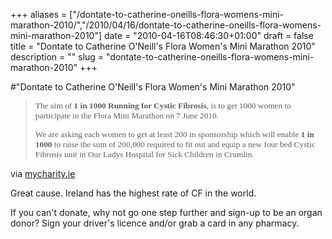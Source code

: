 +++
aliases = ["/dontate-to-catherine-oneills-flora-womens-mini-marathon-2010/","/2010/04/16/dontate-to-catherine-oneills-flora-womens-mini-marathon-2010"]
date = "2010-04-16T08:46:30+01:00"
draft = false
title = "Dontate to Catherine O'Neill's Flora Women's Mini Marathon 2010"
description = ""
slug = "dontate-to-catherine-oneills-flora-womens-mini-marathon-2010"
+++

#"Dontate to Catherine O'Neill's Flora Women's Mini Marathon 2010"


 <div class="posterous_bookmarklet_entry">
 <blockquote class="posterous_long_quote"><p><span style="font-family: Verdana; font-size: 10pt;"><span style="font-family: Verdana; font-size: 10pt;">The aim of <strong>1 in 1000 Running for Cystic Fibrosis</strong>, is to get 1000 women to participate in the Flora Mini Marathon on 7 June 2010.</span></span></p><span style="font-family: Verdana; font-size: 10pt;"><span style="font-family: Verdana; font-size: 10pt;">We are asking each women to get at least 200&nbsp;in sponsorship&nbsp;which</span></span><span style="font-family: Verdana; font-size: 10pt;"><span style="font-family: Verdana; font-size: 10pt;"><span style="font-family: Verdana; font-size: 10pt;"><span style="font-family: Verdana; font-size: 10pt;">&nbsp;will enable <strong>1 in 1000</strong> to&nbsp;raise the sum of 200,000 required to fit out and equip a new four bed Cystic Fibrosis unit in Our Ladys Hospital for Sick Children in Crumlin. </span></span></span></span></blockquote>

<div class="posterous_quote_citation">via <a href="http://www.mycharity.ie/event/catherine_oneills_mini_marathon2010/">mycharity.ie</a></div>
 <p>Great cause. Ireland has the highest rate of CF in the world.
</p><p>If you can't donate, why not go one step further and sign-up to be an organ donor? Sign your driver's licence and/or grab a card in any pharmacy.</p></div>
 